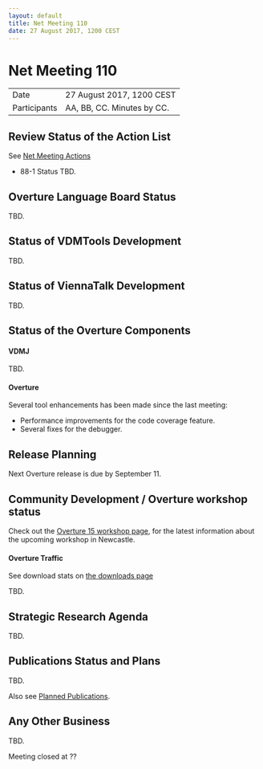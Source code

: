 ```yaml
---
layout: default
title: Net Meeting 110
date: 27 August 2017, 1200 CEST
---
```


# Net Meeting 110

|||
|---|---|
| Date | 27 August 2017, 1200 CEST |
| Participants | AA, BB, CC.  Minutes by CC. |

## Review Status of the Action List

See [Net Meeting Actions](https://github.com/overturetool/overturetool.github.io/issues?q=is%3Aopen+is%3Aissue+label%3A%22action+net-meeting%22)

* 88-1 Status TBD.


## Overture Language Board Status

TBD.

## Status of VDMTools Development

TBD.

## Status of ViennaTalk Development

TBD.

##  Status of the Overture Components

#### VDMJ

TBD.

#### Overture

Several tool enhancements has been made since the last meeting:

* Performance improvements for the code coverage feature.
* Several fixes for the debugger.

##  Release Planning

Next Overture release is due by September 11.

##  Community Development / Overture workshop status

Check out the [Overture 15 workshop page](http://overturetool.org/workshops/15th-Overture-Workshop.html), for the latest information about the upcoming workshop in Newcastle.

#### Overture Traffic

See download stats on [the downloads page](http://overturetool.org/download/)

TBD.

##  Strategic Research Agenda

TBD.

##  Publications Status and Plans

TBD.

Also see [Planned Publications](http://overturetool.org/publications/PlannedPublications.html).

##  Any Other Business

TBD.

Meeting closed at ??
